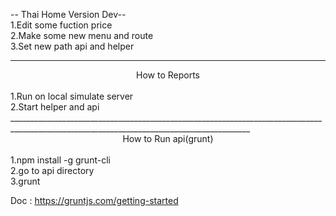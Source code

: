 -- Thai Home Version Dev--
<br>
1.Edit some fuction price
<br>
2.Make some new menu and route
<br>
3.Set new path api and helper
<br>
__________________________________________________________________________________________________________________________________________
<center>How to Reports</center>
<br>
1.Run on local simulate server
<br>
2.Start helper and api
<br>
__________________________________________________________________________________________________________________________________________
<center>How to Run api(grunt)</center>
<br>
1.npm install -g grunt-cli
<br>
2.go to api directory
<br>
3.grunt

Doc : https://gruntjs.com/getting-started
